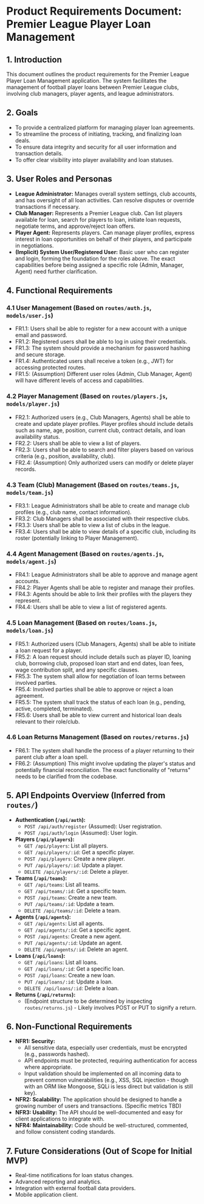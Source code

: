 # Product Requirements Document: Premier League Player Loan Management

## 1. Introduction

This document outlines the product requirements for the Premier League Player Loan Management application. The system facilitates the management of football player loans between Premier League clubs, involving club managers, player agents, and league administrators.

## 2. Goals

*   To provide a centralized platform for managing player loan agreements.
*   To streamline the process of initiating, tracking, and finalizing loan deals.
*   To ensure data integrity and security for all user information and transaction details.
*   To offer clear visibility into player availability and loan statuses.

## 3. User Roles and Personas

*   **League Administrator:** Manages overall system settings, club accounts, and has oversight of all loan activities. Can resolve disputes or override transactions if necessary.
*   **Club Manager:** Represents a Premier League club. Can list players available for loan, search for players to loan, initiate loan requests, negotiate terms, and approve/reject loan offers.
*   **Player Agent:** Represents players. Can manage player profiles, express interest in loan opportunities on behalf of their players, and participate in negotiations.
*   **(Implicit) System User/Registered User:** Basic user who can register and login, forming the foundation for the roles above. The exact capabilities before being assigned a specific role (Admin, Manager, Agent) need further clarification.

## 4. Functional Requirements

### 4.1 User Management (Based on `routes/auth.js`, `models/user.js`)
*   FR1.1: Users shall be able to register for a new account with a unique email and password.
*   FR1.2: Registered users shall be able to log in using their credentials.
*   FR1.3: The system should provide a mechanism for password hashing and secure storage.
*   FR1.4: Authenticated users shall receive a token (e.g., JWT) for accessing protected routes.
*   FR1.5: (Assumption) Different user roles (Admin, Club Manager, Agent) will have different levels of access and capabilities.

### 4.2 Player Management (Based on `routes/players.js`, `models/player.js`)
*   FR2.1: Authorized users (e.g., Club Managers, Agents) shall be able to create and update player profiles. Player profiles should include details such as name, age, position, current club, contract details, and loan availability status.
*   FR2.2: Users shall be able to view a list of players.
*   FR2.3: Users shall be able to search and filter players based on various criteria (e.g., position, availability, club).
*   FR2.4: (Assumption) Only authorized users can modify or delete player records.

### 4.3 Team (Club) Management (Based on `routes/teams.js`, `models/team.js`)
*   FR3.1: League Administrators shall be able to create and manage club profiles (e.g., club name, contact information).
*   FR3.2: Club Managers shall be associated with their respective clubs.
*   FR3.3: Users shall be able to view a list of clubs in the league.
*   FR3.4: Users shall be able to view details of a specific club, including its roster (potentially linking to Player Management).

### 4.4 Agent Management (Based on `routes/agents.js`, `models/agent.js`)
*   FR4.1: League Administrators shall be able to approve and manage agent accounts.
*   FR4.2: Player Agents shall be able to register and manage their profiles.
*   FR4.3: Agents should be able to link their profiles with the players they represent.
*   FR4.4: Users shall be able to view a list of registered agents.

### 4.5 Loan Management (Based on `routes/loans.js`, `models/loan.js`)
*   FR5.1: Authorized users (Club Managers, Agents) shall be able to initiate a loan request for a player.
*   FR5.2: A loan request should include details such as player ID, loaning club, borrowing club, proposed loan start and end dates, loan fees, wage contribution split, and any specific clauses.
*   FR5.3: The system shall allow for negotiation of loan terms between involved parties.
*   FR5.4: Involved parties shall be able to approve or reject a loan agreement.
*   FR5.5: The system shall track the status of each loan (e.g., pending, active, completed, terminated).
*   FR5.6: Users shall be able to view current and historical loan deals relevant to their role/club.

### 4.6 Loan Returns Management (Based on `routes/returns.js`)
*   FR6.1: The system shall handle the process of a player returning to their parent club after a loan spell.
*   FR6.2: (Assumption) This might involve updating the player's status and potentially financial reconciliation. The exact functionality of "returns" needs to be clarified from the codebase.

## 5. API Endpoints Overview (Inferred from `routes/`)

*   **Authentication (`/api/auth`):**
    *   `POST /api/auth/register` (Assumed): User registration.
    *   `POST /api/auth/login` (Assumed): User login.
*   **Players (`/api/players`):**
    *   `GET /api/players`: List all players.
    *   `GET /api/players/:id`: Get a specific player.
    *   `POST /api/players`: Create a new player.
    *   `PUT /api/players/:id`: Update a player.
    *   `DELETE /api/players/:id`: Delete a player.
*   **Teams (`/api/teams`):**
    *   `GET /api/teams`: List all teams.
    *   `GET /api/teams/:id`: Get a specific team.
    *   `POST /api/teams`: Create a new team.
    *   `PUT /api/teams/:id`: Update a team.
    *   `DELETE /api/teams/:id`: Delete a team.
*   **Agents (`/api/agents`):**
    *   `GET /api/agents`: List all agents.
    *   `GET /api/agents/:id`: Get a specific agent.
    *   `POST /api/agents`: Create a new agent.
    *   `PUT /api/agents/:id`: Update an agent.
    *   `DELETE /api/agents/:id`: Delete an agent.
*   **Loans (`/api/loans`):**
    *   `GET /api/loans`: List all loans.
    *   `GET /api/loans/:id`: Get a specific loan.
    *   `POST /api/loans`: Create a new loan.
    *   `PUT /api/loans/:id`: Update a loan.
    *   `DELETE /api/loans/:id`: Delete a loan.
*   **Returns (`/api/returns`):**
    *   (Endpoint structure to be determined by inspecting `routes/returns.js`) - Likely involves POST or PUT to signify a return.

## 6. Non-Functional Requirements

*   **NFR1: Security:**
    *   All sensitive data, especially user credentials, must be encrypted (e.g., passwords hashed).
    *   API endpoints must be protected, requiring authentication for access where appropriate.
    *   Input validation should be implemented on all incoming data to prevent common vulnerabilities (e.g., XSS, SQL injection - though with an ORM like Mongoose, SQLi is less direct but validation is still key).
*   **NFR2: Scalability:** The application should be designed to handle a growing number of users and transactions. (Specific metrics TBD)
*   **NFR3: Usability:** The API should be well-documented and easy for client applications to integrate with.
*   **NFR4: Maintainability:** Code should be well-structured, commented, and follow consistent coding standards.

## 7. Future Considerations (Out of Scope for Initial MVP)

*   Real-time notifications for loan status changes.
*   Advanced reporting and analytics.
*   Integration with external football data providers.
*   Mobile application client.
